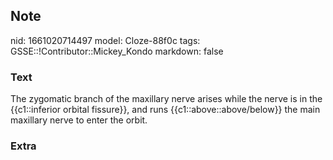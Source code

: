 ## Note
nid: 1661020714497
model: Cloze-88f0c
tags: GSSE::!Contributor::Mickey_Kondo
markdown: false

### Text
The zygomatic branch of the maxillary nerve arises while the nerve is in the {{c1::inferior orbital fissure}}, and runs {{c1::above::above/below}} the main maxillary nerve to enter the orbit.

### Extra

